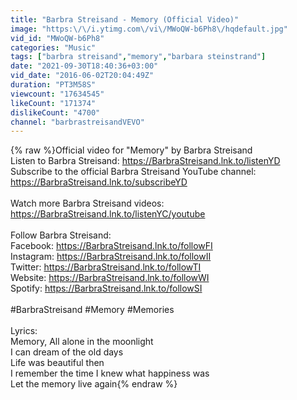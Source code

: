 ```yaml
---
title: "Barbra Streisand - Memory (Official Video)"
image: "https:\/\/i.ytimg.com\/vi\/MWoQW-b6Ph8\/hqdefault.jpg"
vid_id: "MWoQW-b6Ph8"
categories: "Music"
tags: ["barbra streisand","memory","barbara steinstrand"]
date: "2021-09-30T18:40:36+03:00"
vid_date: "2016-06-02T20:04:49Z"
duration: "PT3M58S"
viewcount: "17634545"
likeCount: "171374"
dislikeCount: "4700"
channel: "barbrastreisandVEVO"
---
```

{% raw %}Official video for &quot;Memory&quot; by Barbra Streisand <br />Listen to Barbra Streisand: <a rel="nofollow" target="blank" href="https://BarbraStreisand.lnk.to/listenYD">https://BarbraStreisand.lnk.to/listenYD</a><br />Subscribe to the official Barbra Streisand YouTube channel: <a rel="nofollow" target="blank" href="https://BarbraStreisand.lnk.to/subscribeYD">https://BarbraStreisand.lnk.to/subscribeYD</a><br /><br />Watch more Barbra Streisand videos: <a rel="nofollow" target="blank" href="https://BarbraStreisand.lnk.to/listenYC/youtube">https://BarbraStreisand.lnk.to/listenYC/youtube</a><br /><br />Follow Barbra Streisand:<br />Facebook: <a rel="nofollow" target="blank" href="https://BarbraStreisand.lnk.to/followFI">https://BarbraStreisand.lnk.to/followFI</a><br />Instagram: <a rel="nofollow" target="blank" href="https://BarbraStreisand.lnk.to/followII">https://BarbraStreisand.lnk.to/followII</a><br />Twitter: <a rel="nofollow" target="blank" href="https://BarbraStreisand.lnk.to/followTI">https://BarbraStreisand.lnk.to/followTI</a><br />Website: <a rel="nofollow" target="blank" href="https://BarbraStreisand.lnk.to/followWI">https://BarbraStreisand.lnk.to/followWI</a><br />Spotify: <a rel="nofollow" target="blank" href="https://BarbraStreisand.lnk.to/followSI">https://BarbraStreisand.lnk.to/followSI</a><br /><br />#BarbraStreisand #Memory #Memories<br /><br />Lyrics:<br />Memory, All alone in the moonlight<br />I can dream of the old days<br />Life was beautiful then<br />I remember the time I knew what happiness was<br />Let the memory live again{% endraw %}
